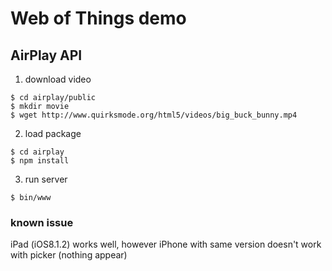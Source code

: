 # Web of Things demo

## AirPlay API

1. download video

```
$ cd airplay/public
$ mkdir movie
$ wget http://www.quirksmode.org/html5/videos/big_buck_bunny.mp4
```

2. load package
```
$ cd airplay
$ npm install
```

3. run server
```
$ bin/www
```

### known issue

iPad (iOS8.1.2) works well, however iPhone with same version doesn't work with picker (nothing appear)
